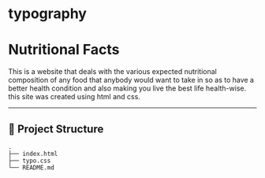 ﻿# typography
# Nutritional Facts

This is a website that deals with the various expected nutritional composition of any food that anybody would want to take in so as to have a better health condition and also making you live the best life health-wise. this site was created using html and css.

---

## 📂 Project Structure

```plaintext
.
├── index.html 
├── typo.css
└── README.md

